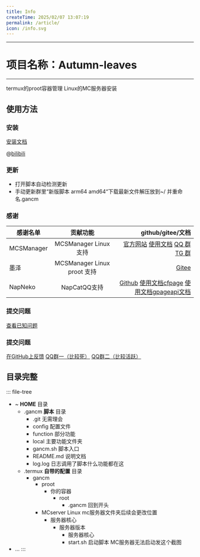 ```yaml
---
title: Info
createTime: 2025/02/07 13:07:19
permalink: /article/
icon: /info.svg
---
```

---
# 项目名称：Autumn-leaves
---
termux的proot容器管理
Linux的MC服务器安装
<ImageCard
  image="/icon.png"
  title="看板娘"
  description="是看板娘我们有救了(っ´Ι`)っ"
  href="/"
/>

## 使用方法
### 安装

[安装文档](./Installation.md)

@[bilibili](BV1ifzEYXEx7)
### 更新
- 打开脚本自动检测更新
- 手动更新群里“新版脚本 arm64 amd64“下载最新文件解压放到~/ 并重命名.gancm
### 感谢
| 感谢名单       | 贡献功能      | github/gitee/文档     |
| ------------- |:-------------:| -----:|
| MCSManager      | MCSManager Linux 支持 | [官方网站](http://mcsmanager.com/)  [使用文档](https://docs.mcsmanager.com/#/zh-cn/)  [QQ 群](https://jq.qq.com/?_wv=1027&k=Pgl9ScGw) [TG 群](https://t.me/MCSManager_dev) |
| 墨泽      | MCSManager Linux proot 支持 | [Gitee](https://gitee.com/moze_sz) |
| NapNeko     | NapCatQQ支持 | [Github](https://github.com/NapNeko/NapCatQQ) [使用文档cfpage](https://napneko.pages.dev/) [使用文档gpage](https://napneko.github.io/)[api文档](https://napcat.apifox.cn/)|

### 提交问题

[查看已知问题](./Issues.md)

### 提交问题
[在GitHub上反馈](https://github.com/MIt-gancm/Autumn-leaves/)
[QQ群一（比较死）](https://qm.qq.com/q/FpLOtSUcCs)
[QQ群二（比较活跃）](https://qm.qq.com/q/5cL7WW8SnS)

## 目录完整

::: file-tree
- ~ **HOME** 目录
  - .gancm **脚本** 目录
    - .git 无需理会
    - config 配置文件
    - function 部分功能
    - local 主要功能文件夹
    - gancm.sh 脚本入口
    - README.md 说明文档
    - log.log 日志调用了脚本什么功能都在这
  - .termux **自带的配置** 目录
    - gancm 
      - proot 
        - 你的容器
          - root
            - .gancm 回到开头
      - MCserver Linux mc服务器文件夹后续会更改位置
        - 服务器核心
          - 服务器版本
            - 服务器核心
            - start.sh 启动脚本 MC服务器无法启动发这个截图
- …
:::

